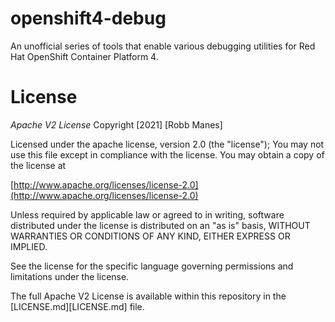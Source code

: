 # openshift4-debug
An unofficial series of tools that enable various debugging utilities for Red Hat OpenShift Container Platform 4.

# License
*Apache V2 License*
Copyright [2021] [Robb Manes]

Licensed under the apache license, version 2.0 (the "license");
You may not use this file except in compliance with the license.
You may obtain a copy of the license at

[http://www.apache.org/licenses/license-2.0](http://www.apache.org/licenses/license-2.0)

Unless required by applicable law or agreed to in writing, software
distributed under the license is distributed on an "as is" basis,
WITHOUT WARRANTIES OR CONDITIONS OF ANY KIND, EITHER EXPRESS OR IMPLIED.

See the license for the specific language governing permissions and
limitations under the license.

The full Apache V2 License is available within this repository in the [LICENSE.md][LICENSE.md] file.
